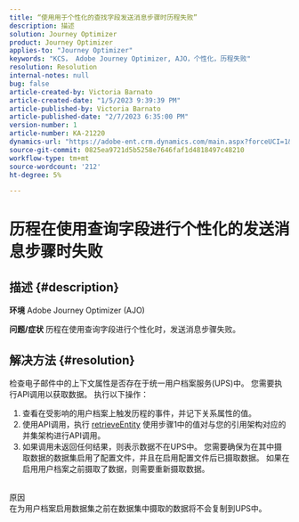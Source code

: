 ```yaml
---
title: “使用用于个性化的查找字段发送消息步骤时历程失败”
description: 描述
solution: Journey Optimizer
product: Journey Optimizer
applies-to: "Journey Optimizer"
keywords: "KCS， Adobe Journey Optimizer, AJO，个性化，历程失败"
resolution: Resolution
internal-notes: null
bug: false
article-created-by: Victoria Barnato
article-created-date: "1/5/2023 9:39:39 PM"
article-published-by: Victoria Barnato
article-published-date: "2/7/2023 6:35:00 PM"
version-number: 1
article-number: KA-21220
dynamics-url: "https://adobe-ent.crm.dynamics.com/main.aspx?forceUCI=1&pagetype=entityrecord&etn=knowledgearticle&id=3cfaf76f-418d-ed11-81ac-6045bd006239"
source-git-commit: 0825ea9721d5b5258e7646faf1d4818497c48210
workflow-type: tm+mt
source-wordcount: '212'
ht-degree: 5%

---
```


# 历程在使用查询字段进行个性化的发送消息步骤时失败

## 描述 {#description}

<b>环境</b>
Adobe Journey Optimizer (AJO)


<b>问题/症状</b>
历程在使用查询字段进行个性化时，发送消息步骤失败。


## 解决方法 {#resolution}


检查电子邮件中的上下文属性是否存在于统一用户档案服务(UPS)中。 您需要执行API调用以获取数据。 执行以下操作：

1. 查看在受影响的用户档案上触发历程的事件，并记下关系属性的值。
2. 使用API调用，执行 [retrieveEntity](https://developer.adobe.com/experience-platform-apis/references/profile/#tag/Entities/operation/retrieveEntity) 使用步骤1中的值对与您的引用架构对应的并集架构进行API调用。
3. 如果调用未返回任何结果，则表示数据不在UPS中。 您需要确保为在其中摄取数据的数据集启用了配置文件，并且在启用配置文件后已摄取数据。 如果在启用用户档案之前摄取了数据，则需要重新摄取数据。



<br>原因<br>
在为用户档案启用数据集之前在数据集中摄取的数据将不会复制到UPS中。
